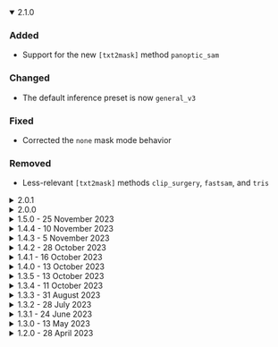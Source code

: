 <details open><summary>2.1.0</summary>

### Added
- Support for the new `[txt2mask]` method `panoptic_sam`

### Changed
- The default inference preset is now `general_v3`

### Fixed
- Corrected the `none` mask mode behavior

### Removed
- Less-relevant `[txt2mask]` methods `clip_surgery`, `fastsam`, and `tris`

</details>

<details><summary>2.0.1</summary>

### Changed
- Default `color_correct_method` updated to `mkl`

</details>

<details><summary>2.0.0</summary>

### Added
- New ControlNet preset `xl_quickshot_v1`: Powered by softedge_hed model `controlnetxlCNXL_ecomxlSoftedge`
- Updated img2img preset `full_denoise_v4`: Switched sampler to `Restart` with 10 steps
- Improved the interrogation feature such that it will interrogate the masked subject--rather than the entire canvas--leading to much more accurate prompts

### Changed
- Updated default settings for better SDXL compatibility
- The `bypass_zoom_enhance` option has been inverted to `do_zoom_enhance`

### Fixed
- The `mask_informs_size` option no longer takes effect when `inpaint_full_res` is disabled

</details>

<details><summary>1.5.0 - 25 November 2023</summary>

### Added
- New setting `max_image_size` size to limit the dimensions of the output image
- New setting `mask_informs_size` which uses the mask aspect ratio to determine the inpainting dimensions
- New setting `mask_size_limit` to cap the dimensions of the aforementioned feature
- New setting `mask_padding` to adjust the padding applied by `[txt2mask]`
- Now references `global_subject`, `global_prefix`, and `global_class` for default values
- Now uses the new `vivarium_v3` preset by default
- Minor UI updates

</details>

<details><summary>1.4.4 - 10 November 2023</summary>

### Added
- Minor UI updates

### Changed
- Preset `vivarium_v2`: Adjusted inference settings and enabled `[txt2mask]` support

</details>

<details><summary>1.4.3 - 5 November 2023</summary>

### Added
- Supports `keep_hands` and `keep_feet` even when `mask_mode` is "none"

### Changed
- Sets `inpainting_mask_invert` to true when `mask_mode` is "none"
- Adjusted interrogation syntax

</details>

<details><summary>1.4.2 - 28 October 2023</summary>

### Added
- Added option to disable `[txt2mask]` feature

</details>

<details><summary>1.4.1 - 16 October 2023</summary>

### Changed
- Moved the interrogation result to the back of the prompt

</details>

<details><summary>1.4.0 - 13 October 2023</summary>

### Added
- Optionally interrogate the starting image

</details>

<details><summary>1.3.5 - 13 October 2023</summary>

### Changed
- Updated the default `prefix` from "photo of" to "high detail RAW photo of"
- No longer runs `[img2img_autosize]` when you are on `Only masked` mode
- Now applies 5px of negative mask padding when using the `Keep original hands` option, which can significantly improve blending of new image
- The Zoom Enhance features are now disabled by default, as Facelift is a better fit with Bodysnatcher
- Updated the default `inference_preset` to `subtle_v1`
- Updated documentation
- Updated credits in `README.md`

### Fixed
- Fixed an error that would occur when `Keep hands` was disabled but `Keep feet` was enabled

</details>

<details><summary>1.3.4 - 11 October 2023</summary>

### Changed
- Replaced `[file]` blocks with `[call]`

</details>

<details><summary>1.3.3 - 31 August 2023</summary>

### Fixed
- Now uses mask mode `discard` with `[zoom_enhance]` to ensure compatibility with `[txt2mask]`
- Temporarily switched `[zoom_enhance]` to `_alt` mode as a workaround for ControlNet compatibility issue

</details>

<details><summary>1.3.2 - 28 July 2023</summary>

### Fixed
- Unsets the ControlNet units for `[after]` processing

</details>

<details><summary>1.3.1 - 24 June 2023</summary>

### Added
- Now supports the aforementioned `inherit_negative` feature of `[zoom_enhance]` (true by default)

### Changed
- Improved Wizard GUI

</details>

<details><summary>1.3.0 - 13 May 2023</summary>

### Added
- New setting `inference_preset` that will load settings from the aforementioned directory

### Changed
- Minor UI updates

### Removed
- Removed `use_optimized_inference_settings` in favor of the new `inference_preset` setting

</details>

<details><summary>1.2.0 - 28 April 2023</summary>

### Added
- Now supports `face_controlnet_preset` which is applied during the `[zoom_enhance]` step

### Changed
- Now populates the list of ControlNet presets with files from `templates/common/controlnet_presets`
- Enabled `pixel_perfect` for all ControlNet templates

</details>